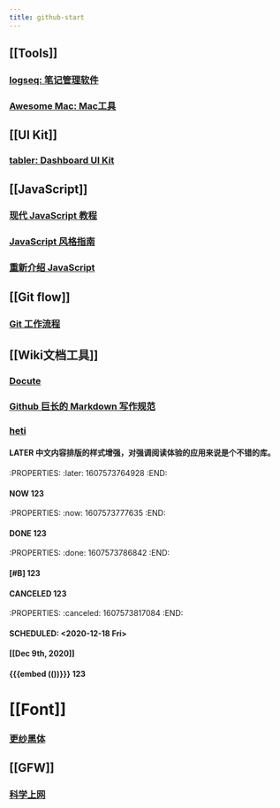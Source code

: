 ```yaml
---
title: github-start
---
```


## [[Tools]]
### [logseq: 笔记管理软件](https://github.com/logseq/logseq.git)
### [Awesome Mac: Mac工具](https://github.com/SuJunming/mac-awesomeTools)
## [[UI Kit]]
### [tabler: Dashboard UI Kit](https://github.com/tabler/tabler)
## [[JavaScript]]
### [现代 JavaScript 教程](https://zh.javascript.info/)
### [JavaScript 风格指南](https://github.com/alivebao/clean-code-js)
### [重新介绍 JavaScript](https://developer.mozilla.org/zh-CN/docs/Web/JavaScript/A_re-introduction_to_JavaScript)
## [[Git flow]]
### [Git 工作流程](https://www.ruanyifeng.com/blog/2015/12/git-workflow.html)
## [[Wiki文档工具]]
### [Docute](https://docute.org/zh/)
### [Github 巨长的 Markdown 写作规范](https://github.github.com/gfm/#introduction)
### [heti](https://github.com/sivan/heti)
#### LATER 中文内容排版的样式增强，对强调阅读体验的应用来说是个不错的库。
:PROPERTIES:
:later: 1607573764928
:END:
#### NOW  123
:PROPERTIES:
:now: 1607573777635
:END:
#### DONE  123
:PROPERTIES:
:done: 1607573786842
:END:
#### [#B]  123
#### CANCELED  123
:PROPERTIES:
:canceled: 1607573817084
:END:
#### SCHEDULED: <2020-12-18 Fri>
#### [[Dec 9th, 2020]]
#### {{{embed (())}}} 123
# [[Font]]
### [更纱黑体](https://github.com/be5invis/Sarasa-Gothic)
## [[GFW]]
### [科学上网](https://github.com/haoel/haoel.github.io)
